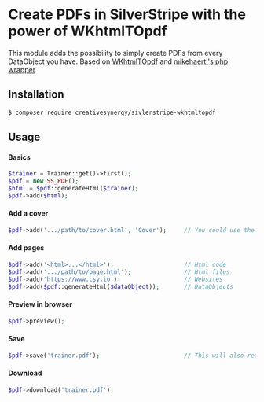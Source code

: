 # Create PDFs in SilverStripe with the power of WKhtmlTOpdf

This module adds the possibility to simply create PDFs from every DataObject you have. Based on [WKhtmlTOpdf](http://wkhtmltopdf.org/) and [mikehaertl's php wrapper](https://github.com/mikehaertl/phpwkhtmltopdf).

## Installation

``` sh
$ composer require creativesynergy/sivlerstripe-wkhtmltopdf
```

## Usage

#### Basics
``` php
$trainer = Trainer::get()->first();
$pdf = new SS_PDF();
$html = $pdf::generateHtml($trainer);
$pdf->add($html);
```

#### Add a cover
``` php
$pdf->add('.../path/to/cover.html', 'Cover');     // You could use the same inputs as listed under "Add pages"
```

#### Add pages
``` php
$pdf->add('<html>...</html>');                    // Html code
$pdf->add('.../path/to/page.html');               // Html files
$pdf->add('https://www.csy.io');                  // Websites
$pdf->add($pdf::generateHtml($dataObject));       // DataObjects
```

#### Preview in browser
``` php
$pdf->preview();
```

#### Save
``` php
$pdf->save('trainer.pdf');                        // This will also return an file instance to work with
```

#### Download
``` php
$pdf->download('trainer.pdf');
```
